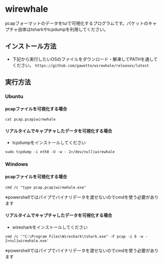 # wirewhale
pcapフォーマットのデータをtuiで可視化するプログラムです。パケットのキャプチャ自体はtsharkやtcpdumpを利用してください。

## インストール方法
* 下記から実行したいOSのファイルをダウンロード・解凍してPATHを通してください。
`https://github.com/gawetto/wirewhale/releases/latest`

## 実行方法
### Ubuntu
#### pcapファイルを可視化する場合
```
cat pcap.pcap|wirewhale
```

#### リアルタイムでキャプチャしたデータを可視化する場合
* tcpdumpをインストールしてください
```
sudo tcpdump -i eth0 -U -w - 2>/dev/null|wirewhale
```

### Windows
#### pcapファイルを可視化する場合
```
cmd /c "type pcap.pcap|wirewhale.exe"
```
※powershellではパイプでバイナリデータを渡せないのでcmdを使う必要があります

#### リアルタイムでキャプチャしたデータを可視化する場合
* wiresharkをインストールしてください
```
cmd /c '"C:\Program Files\Wireshark\tshark.exe" -F pcap -i 8 -w - 2>nul|wirewhale.exe'
```
※powershellではパイプでバイナリデータを渡せないのでcmdを使う必要があります

